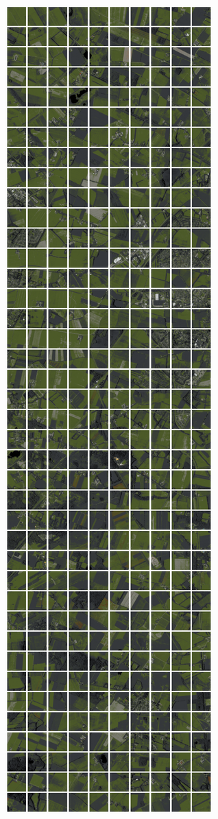 <html>
<div>
<img src="https://github.com/HakkaTjakka/NL_TILE_MAP/blob/main/18/644/-1058/r.6440.-10580.png" height="44" width="44">
<img src="https://github.com/HakkaTjakka/NL_TILE_MAP/blob/main/18/644/-1058/r.6441.-10580.png" height="44" width="44">
<img src="https://github.com/HakkaTjakka/NL_TILE_MAP/blob/main/18/644/-1058/r.6442.-10580.png" height="44" width="44">
<img src="https://github.com/HakkaTjakka/NL_TILE_MAP/blob/main/18/644/-1058/r.6443.-10580.png" height="44" width="44">
<img src="https://github.com/HakkaTjakka/NL_TILE_MAP/blob/main/18/644/-1058/r.6444.-10580.png" height="44" width="44">
<img src="https://github.com/HakkaTjakka/NL_TILE_MAP/blob/main/18/644/-1058/r.6445.-10580.png" height="44" width="44">
<img src="https://github.com/HakkaTjakka/NL_TILE_MAP/blob/main/18/644/-1058/r.6446.-10580.png" height="44" width="44">
<img src="https://github.com/HakkaTjakka/NL_TILE_MAP/blob/main/18/644/-1058/r.6447.-10580.png" height="44" width="44">
<img src="https://github.com/HakkaTjakka/NL_TILE_MAP/blob/main/18/644/-1058/r.6448.-10580.png" height="44" width="44">
<img src="https://github.com/HakkaTjakka/NL_TILE_MAP/blob/main/18/644/-1058/r.6449.-10580.png" height="44" width="44">
<img src="https://github.com/HakkaTjakka/NL_TILE_MAP/blob/main/18/645/-1058/r.6450.-10580.png" height="44" width="44">
<img src="https://github.com/HakkaTjakka/NL_TILE_MAP/blob/main/18/645/-1058/r.6451.-10580.png" height="44" width="44">
<img src="https://github.com/HakkaTjakka/NL_TILE_MAP/blob/main/18/645/-1058/r.6452.-10580.png" height="44" width="44">
<img src="https://github.com/HakkaTjakka/NL_TILE_MAP/blob/main/18/645/-1058/r.6453.-10580.png" height="44" width="44">
<img src="https://github.com/HakkaTjakka/NL_TILE_MAP/blob/main/18/645/-1058/r.6454.-10580.png" height="44" width="44">
<img src="https://github.com/HakkaTjakka/NL_TILE_MAP/blob/main/18/645/-1058/r.6455.-10580.png" height="44" width="44">
<img src="https://github.com/HakkaTjakka/NL_TILE_MAP/blob/main/18/645/-1058/r.6456.-10580.png" height="44" width="44">
<img src="https://github.com/HakkaTjakka/NL_TILE_MAP/blob/main/18/645/-1058/r.6457.-10580.png" height="44" width="44">
<img src="https://github.com/HakkaTjakka/NL_TILE_MAP/blob/main/18/645/-1058/r.6458.-10580.png" height="44" width="44">
<img src="https://github.com/HakkaTjakka/NL_TILE_MAP/blob/main/18/645/-1058/r.6459.-10580.png" height="44" width="44">
<br>
<img src="https://github.com/HakkaTjakka/NL_TILE_MAP/blob/main/18/644/-1058/r.6440.-10579.png" height="44" width="44">
<img src="https://github.com/HakkaTjakka/NL_TILE_MAP/blob/main/18/644/-1058/r.6441.-10579.png" height="44" width="44">
<img src="https://github.com/HakkaTjakka/NL_TILE_MAP/blob/main/18/644/-1058/r.6442.-10579.png" height="44" width="44">
<img src="https://github.com/HakkaTjakka/NL_TILE_MAP/blob/main/18/644/-1058/r.6443.-10579.png" height="44" width="44">
<img src="https://github.com/HakkaTjakka/NL_TILE_MAP/blob/main/18/644/-1058/r.6444.-10579.png" height="44" width="44">
<img src="https://github.com/HakkaTjakka/NL_TILE_MAP/blob/main/18/644/-1058/r.6445.-10579.png" height="44" width="44">
<img src="https://github.com/HakkaTjakka/NL_TILE_MAP/blob/main/18/644/-1058/r.6446.-10579.png" height="44" width="44">
<img src="https://github.com/HakkaTjakka/NL_TILE_MAP/blob/main/18/644/-1058/r.6447.-10579.png" height="44" width="44">
<img src="https://github.com/HakkaTjakka/NL_TILE_MAP/blob/main/18/644/-1058/r.6448.-10579.png" height="44" width="44">
<img src="https://github.com/HakkaTjakka/NL_TILE_MAP/blob/main/18/644/-1058/r.6449.-10579.png" height="44" width="44">
<img src="https://github.com/HakkaTjakka/NL_TILE_MAP/blob/main/18/645/-1058/r.6450.-10579.png" height="44" width="44">
<img src="https://github.com/HakkaTjakka/NL_TILE_MAP/blob/main/18/645/-1058/r.6451.-10579.png" height="44" width="44">
<img src="https://github.com/HakkaTjakka/NL_TILE_MAP/blob/main/18/645/-1058/r.6452.-10579.png" height="44" width="44">
<img src="https://github.com/HakkaTjakka/NL_TILE_MAP/blob/main/18/645/-1058/r.6453.-10579.png" height="44" width="44">
<img src="https://github.com/HakkaTjakka/NL_TILE_MAP/blob/main/18/645/-1058/r.6454.-10579.png" height="44" width="44">
<img src="https://github.com/HakkaTjakka/NL_TILE_MAP/blob/main/18/645/-1058/r.6455.-10579.png" height="44" width="44">
<img src="https://github.com/HakkaTjakka/NL_TILE_MAP/blob/main/18/645/-1058/r.6456.-10579.png" height="44" width="44">
<img src="https://github.com/HakkaTjakka/NL_TILE_MAP/blob/main/18/645/-1058/r.6457.-10579.png" height="44" width="44">
<img src="https://github.com/HakkaTjakka/NL_TILE_MAP/blob/main/18/645/-1058/r.6458.-10579.png" height="44" width="44">
<img src="https://github.com/HakkaTjakka/NL_TILE_MAP/blob/main/18/645/-1058/r.6459.-10579.png" height="44" width="44">
<br>
<img src="https://github.com/HakkaTjakka/NL_TILE_MAP/blob/main/18/644/-1058/r.6440.-10578.png" height="44" width="44">
<img src="https://github.com/HakkaTjakka/NL_TILE_MAP/blob/main/18/644/-1058/r.6441.-10578.png" height="44" width="44">
<img src="https://github.com/HakkaTjakka/NL_TILE_MAP/blob/main/18/644/-1058/r.6442.-10578.png" height="44" width="44">
<img src="https://github.com/HakkaTjakka/NL_TILE_MAP/blob/main/18/644/-1058/r.6443.-10578.png" height="44" width="44">
<img src="https://github.com/HakkaTjakka/NL_TILE_MAP/blob/main/18/644/-1058/r.6444.-10578.png" height="44" width="44">
<img src="https://github.com/HakkaTjakka/NL_TILE_MAP/blob/main/18/644/-1058/r.6445.-10578.png" height="44" width="44">
<img src="https://github.com/HakkaTjakka/NL_TILE_MAP/blob/main/18/644/-1058/r.6446.-10578.png" height="44" width="44">
<img src="https://github.com/HakkaTjakka/NL_TILE_MAP/blob/main/18/644/-1058/r.6447.-10578.png" height="44" width="44">
<img src="https://github.com/HakkaTjakka/NL_TILE_MAP/blob/main/18/644/-1058/r.6448.-10578.png" height="44" width="44">
<img src="https://github.com/HakkaTjakka/NL_TILE_MAP/blob/main/18/644/-1058/r.6449.-10578.png" height="44" width="44">
<img src="https://github.com/HakkaTjakka/NL_TILE_MAP/blob/main/18/645/-1058/r.6450.-10578.png" height="44" width="44">
<img src="https://github.com/HakkaTjakka/NL_TILE_MAP/blob/main/18/645/-1058/r.6451.-10578.png" height="44" width="44">
<img src="https://github.com/HakkaTjakka/NL_TILE_MAP/blob/main/18/645/-1058/r.6452.-10578.png" height="44" width="44">
<img src="https://github.com/HakkaTjakka/NL_TILE_MAP/blob/main/18/645/-1058/r.6453.-10578.png" height="44" width="44">
<img src="https://github.com/HakkaTjakka/NL_TILE_MAP/blob/main/18/645/-1058/r.6454.-10578.png" height="44" width="44">
<img src="https://github.com/HakkaTjakka/NL_TILE_MAP/blob/main/18/645/-1058/r.6455.-10578.png" height="44" width="44">
<img src="https://github.com/HakkaTjakka/NL_TILE_MAP/blob/main/18/645/-1058/r.6456.-10578.png" height="44" width="44">
<img src="https://github.com/HakkaTjakka/NL_TILE_MAP/blob/main/18/645/-1058/r.6457.-10578.png" height="44" width="44">
<img src="https://github.com/HakkaTjakka/NL_TILE_MAP/blob/main/18/645/-1058/r.6458.-10578.png" height="44" width="44">
<img src="https://github.com/HakkaTjakka/NL_TILE_MAP/blob/main/18/645/-1058/r.6459.-10578.png" height="44" width="44">
<br>
<img src="https://github.com/HakkaTjakka/NL_TILE_MAP/blob/main/18/644/-1058/r.6440.-10577.png" height="44" width="44">
<img src="https://github.com/HakkaTjakka/NL_TILE_MAP/blob/main/18/644/-1058/r.6441.-10577.png" height="44" width="44">
<img src="https://github.com/HakkaTjakka/NL_TILE_MAP/blob/main/18/644/-1058/r.6442.-10577.png" height="44" width="44">
<img src="https://github.com/HakkaTjakka/NL_TILE_MAP/blob/main/18/644/-1058/r.6443.-10577.png" height="44" width="44">
<img src="https://github.com/HakkaTjakka/NL_TILE_MAP/blob/main/18/644/-1058/r.6444.-10577.png" height="44" width="44">
<img src="https://github.com/HakkaTjakka/NL_TILE_MAP/blob/main/18/644/-1058/r.6445.-10577.png" height="44" width="44">
<img src="https://github.com/HakkaTjakka/NL_TILE_MAP/blob/main/18/644/-1058/r.6446.-10577.png" height="44" width="44">
<img src="https://github.com/HakkaTjakka/NL_TILE_MAP/blob/main/18/644/-1058/r.6447.-10577.png" height="44" width="44">
<img src="https://github.com/HakkaTjakka/NL_TILE_MAP/blob/main/18/644/-1058/r.6448.-10577.png" height="44" width="44">
<img src="https://github.com/HakkaTjakka/NL_TILE_MAP/blob/main/18/644/-1058/r.6449.-10577.png" height="44" width="44">
<img src="https://github.com/HakkaTjakka/NL_TILE_MAP/blob/main/18/645/-1058/r.6450.-10577.png" height="44" width="44">
<img src="https://github.com/HakkaTjakka/NL_TILE_MAP/blob/main/18/645/-1058/r.6451.-10577.png" height="44" width="44">
<img src="https://github.com/HakkaTjakka/NL_TILE_MAP/blob/main/18/645/-1058/r.6452.-10577.png" height="44" width="44">
<img src="https://github.com/HakkaTjakka/NL_TILE_MAP/blob/main/18/645/-1058/r.6453.-10577.png" height="44" width="44">
<img src="https://github.com/HakkaTjakka/NL_TILE_MAP/blob/main/18/645/-1058/r.6454.-10577.png" height="44" width="44">
<img src="https://github.com/HakkaTjakka/NL_TILE_MAP/blob/main/18/645/-1058/r.6455.-10577.png" height="44" width="44">
<img src="https://github.com/HakkaTjakka/NL_TILE_MAP/blob/main/18/645/-1058/r.6456.-10577.png" height="44" width="44">
<img src="https://github.com/HakkaTjakka/NL_TILE_MAP/blob/main/18/645/-1058/r.6457.-10577.png" height="44" width="44">
<img src="https://github.com/HakkaTjakka/NL_TILE_MAP/blob/main/18/645/-1058/r.6458.-10577.png" height="44" width="44">
<img src="https://github.com/HakkaTjakka/NL_TILE_MAP/blob/main/18/645/-1058/r.6459.-10577.png" height="44" width="44">
<br>
<img src="https://github.com/HakkaTjakka/NL_TILE_MAP/blob/main/18/644/-1058/r.6440.-10576.png" height="44" width="44">
<img src="https://github.com/HakkaTjakka/NL_TILE_MAP/blob/main/18/644/-1058/r.6441.-10576.png" height="44" width="44">
<img src="https://github.com/HakkaTjakka/NL_TILE_MAP/blob/main/18/644/-1058/r.6442.-10576.png" height="44" width="44">
<img src="https://github.com/HakkaTjakka/NL_TILE_MAP/blob/main/18/644/-1058/r.6443.-10576.png" height="44" width="44">
<img src="https://github.com/HakkaTjakka/NL_TILE_MAP/blob/main/18/644/-1058/r.6444.-10576.png" height="44" width="44">
<img src="https://github.com/HakkaTjakka/NL_TILE_MAP/blob/main/18/644/-1058/r.6445.-10576.png" height="44" width="44">
<img src="https://github.com/HakkaTjakka/NL_TILE_MAP/blob/main/18/644/-1058/r.6446.-10576.png" height="44" width="44">
<img src="https://github.com/HakkaTjakka/NL_TILE_MAP/blob/main/18/644/-1058/r.6447.-10576.png" height="44" width="44">
<img src="https://github.com/HakkaTjakka/NL_TILE_MAP/blob/main/18/644/-1058/r.6448.-10576.png" height="44" width="44">
<img src="https://github.com/HakkaTjakka/NL_TILE_MAP/blob/main/18/644/-1058/r.6449.-10576.png" height="44" width="44">
<img src="https://github.com/HakkaTjakka/NL_TILE_MAP/blob/main/18/645/-1058/r.6450.-10576.png" height="44" width="44">
<img src="https://github.com/HakkaTjakka/NL_TILE_MAP/blob/main/18/645/-1058/r.6451.-10576.png" height="44" width="44">
<img src="https://github.com/HakkaTjakka/NL_TILE_MAP/blob/main/18/645/-1058/r.6452.-10576.png" height="44" width="44">
<img src="https://github.com/HakkaTjakka/NL_TILE_MAP/blob/main/18/645/-1058/r.6453.-10576.png" height="44" width="44">
<img src="https://github.com/HakkaTjakka/NL_TILE_MAP/blob/main/18/645/-1058/r.6454.-10576.png" height="44" width="44">
<img src="https://github.com/HakkaTjakka/NL_TILE_MAP/blob/main/18/645/-1058/r.6455.-10576.png" height="44" width="44">
<img src="https://github.com/HakkaTjakka/NL_TILE_MAP/blob/main/18/645/-1058/r.6456.-10576.png" height="44" width="44">
<img src="https://github.com/HakkaTjakka/NL_TILE_MAP/blob/main/18/645/-1058/r.6457.-10576.png" height="44" width="44">
<img src="https://github.com/HakkaTjakka/NL_TILE_MAP/blob/main/18/645/-1058/r.6458.-10576.png" height="44" width="44">
<img src="https://github.com/HakkaTjakka/NL_TILE_MAP/blob/main/18/645/-1058/r.6459.-10576.png" height="44" width="44">
<br>
<img src="https://github.com/HakkaTjakka/NL_TILE_MAP/blob/main/18/644/-1058/r.6440.-10575.png" height="44" width="44">
<img src="https://github.com/HakkaTjakka/NL_TILE_MAP/blob/main/18/644/-1058/r.6441.-10575.png" height="44" width="44">
<img src="https://github.com/HakkaTjakka/NL_TILE_MAP/blob/main/18/644/-1058/r.6442.-10575.png" height="44" width="44">
<img src="https://github.com/HakkaTjakka/NL_TILE_MAP/blob/main/18/644/-1058/r.6443.-10575.png" height="44" width="44">
<img src="https://github.com/HakkaTjakka/NL_TILE_MAP/blob/main/18/644/-1058/r.6444.-10575.png" height="44" width="44">
<img src="https://github.com/HakkaTjakka/NL_TILE_MAP/blob/main/18/644/-1058/r.6445.-10575.png" height="44" width="44">
<img src="https://github.com/HakkaTjakka/NL_TILE_MAP/blob/main/18/644/-1058/r.6446.-10575.png" height="44" width="44">
<img src="https://github.com/HakkaTjakka/NL_TILE_MAP/blob/main/18/644/-1058/r.6447.-10575.png" height="44" width="44">
<img src="https://github.com/HakkaTjakka/NL_TILE_MAP/blob/main/18/644/-1058/r.6448.-10575.png" height="44" width="44">
<img src="https://github.com/HakkaTjakka/NL_TILE_MAP/blob/main/18/644/-1058/r.6449.-10575.png" height="44" width="44">
<img src="https://github.com/HakkaTjakka/NL_TILE_MAP/blob/main/18/645/-1058/r.6450.-10575.png" height="44" width="44">
<img src="https://github.com/HakkaTjakka/NL_TILE_MAP/blob/main/18/645/-1058/r.6451.-10575.png" height="44" width="44">
<img src="https://github.com/HakkaTjakka/NL_TILE_MAP/blob/main/18/645/-1058/r.6452.-10575.png" height="44" width="44">
<img src="https://github.com/HakkaTjakka/NL_TILE_MAP/blob/main/18/645/-1058/r.6453.-10575.png" height="44" width="44">
<img src="https://github.com/HakkaTjakka/NL_TILE_MAP/blob/main/18/645/-1058/r.6454.-10575.png" height="44" width="44">
<img src="https://github.com/HakkaTjakka/NL_TILE_MAP/blob/main/18/645/-1058/r.6455.-10575.png" height="44" width="44">
<img src="https://github.com/HakkaTjakka/NL_TILE_MAP/blob/main/18/645/-1058/r.6456.-10575.png" height="44" width="44">
<img src="https://github.com/HakkaTjakka/NL_TILE_MAP/blob/main/18/645/-1058/r.6457.-10575.png" height="44" width="44">
<img src="https://github.com/HakkaTjakka/NL_TILE_MAP/blob/main/18/645/-1058/r.6458.-10575.png" height="44" width="44">
<img src="https://github.com/HakkaTjakka/NL_TILE_MAP/blob/main/18/645/-1058/r.6459.-10575.png" height="44" width="44">
<br>
<img src="https://github.com/HakkaTjakka/NL_TILE_MAP/blob/main/18/644/-1058/r.6440.-10574.png" height="44" width="44">
<img src="https://github.com/HakkaTjakka/NL_TILE_MAP/blob/main/18/644/-1058/r.6441.-10574.png" height="44" width="44">
<img src="https://github.com/HakkaTjakka/NL_TILE_MAP/blob/main/18/644/-1058/r.6442.-10574.png" height="44" width="44">
<img src="https://github.com/HakkaTjakka/NL_TILE_MAP/blob/main/18/644/-1058/r.6443.-10574.png" height="44" width="44">
<img src="https://github.com/HakkaTjakka/NL_TILE_MAP/blob/main/18/644/-1058/r.6444.-10574.png" height="44" width="44">
<img src="https://github.com/HakkaTjakka/NL_TILE_MAP/blob/main/18/644/-1058/r.6445.-10574.png" height="44" width="44">
<img src="https://github.com/HakkaTjakka/NL_TILE_MAP/blob/main/18/644/-1058/r.6446.-10574.png" height="44" width="44">
<img src="https://github.com/HakkaTjakka/NL_TILE_MAP/blob/main/18/644/-1058/r.6447.-10574.png" height="44" width="44">
<img src="https://github.com/HakkaTjakka/NL_TILE_MAP/blob/main/18/644/-1058/r.6448.-10574.png" height="44" width="44">
<img src="https://github.com/HakkaTjakka/NL_TILE_MAP/blob/main/18/644/-1058/r.6449.-10574.png" height="44" width="44">
<img src="https://github.com/HakkaTjakka/NL_TILE_MAP/blob/main/18/645/-1058/r.6450.-10574.png" height="44" width="44">
<img src="https://github.com/HakkaTjakka/NL_TILE_MAP/blob/main/18/645/-1058/r.6451.-10574.png" height="44" width="44">
<img src="https://github.com/HakkaTjakka/NL_TILE_MAP/blob/main/18/645/-1058/r.6452.-10574.png" height="44" width="44">
<img src="https://github.com/HakkaTjakka/NL_TILE_MAP/blob/main/18/645/-1058/r.6453.-10574.png" height="44" width="44">
<img src="https://github.com/HakkaTjakka/NL_TILE_MAP/blob/main/18/645/-1058/r.6454.-10574.png" height="44" width="44">
<img src="https://github.com/HakkaTjakka/NL_TILE_MAP/blob/main/18/645/-1058/r.6455.-10574.png" height="44" width="44">
<img src="https://github.com/HakkaTjakka/NL_TILE_MAP/blob/main/18/645/-1058/r.6456.-10574.png" height="44" width="44">
<img src="https://github.com/HakkaTjakka/NL_TILE_MAP/blob/main/18/645/-1058/r.6457.-10574.png" height="44" width="44">
<img src="https://github.com/HakkaTjakka/NL_TILE_MAP/blob/main/18/645/-1058/r.6458.-10574.png" height="44" width="44">
<img src="https://github.com/HakkaTjakka/NL_TILE_MAP/blob/main/18/645/-1058/r.6459.-10574.png" height="44" width="44">
<br>
<img src="https://github.com/HakkaTjakka/NL_TILE_MAP/blob/main/18/644/-1058/r.6440.-10573.png" height="44" width="44">
<img src="https://github.com/HakkaTjakka/NL_TILE_MAP/blob/main/18/644/-1058/r.6441.-10573.png" height="44" width="44">
<img src="https://github.com/HakkaTjakka/NL_TILE_MAP/blob/main/18/644/-1058/r.6442.-10573.png" height="44" width="44">
<img src="https://github.com/HakkaTjakka/NL_TILE_MAP/blob/main/18/644/-1058/r.6443.-10573.png" height="44" width="44">
<img src="https://github.com/HakkaTjakka/NL_TILE_MAP/blob/main/18/644/-1058/r.6444.-10573.png" height="44" width="44">
<img src="https://github.com/HakkaTjakka/NL_TILE_MAP/blob/main/18/644/-1058/r.6445.-10573.png" height="44" width="44">
<img src="https://github.com/HakkaTjakka/NL_TILE_MAP/blob/main/18/644/-1058/r.6446.-10573.png" height="44" width="44">
<img src="https://github.com/HakkaTjakka/NL_TILE_MAP/blob/main/18/644/-1058/r.6447.-10573.png" height="44" width="44">
<img src="https://github.com/HakkaTjakka/NL_TILE_MAP/blob/main/18/644/-1058/r.6448.-10573.png" height="44" width="44">
<img src="https://github.com/HakkaTjakka/NL_TILE_MAP/blob/main/18/644/-1058/r.6449.-10573.png" height="44" width="44">
<img src="https://github.com/HakkaTjakka/NL_TILE_MAP/blob/main/18/645/-1058/r.6450.-10573.png" height="44" width="44">
<img src="https://github.com/HakkaTjakka/NL_TILE_MAP/blob/main/18/645/-1058/r.6451.-10573.png" height="44" width="44">
<img src="https://github.com/HakkaTjakka/NL_TILE_MAP/blob/main/18/645/-1058/r.6452.-10573.png" height="44" width="44">
<img src="https://github.com/HakkaTjakka/NL_TILE_MAP/blob/main/18/645/-1058/r.6453.-10573.png" height="44" width="44">
<img src="https://github.com/HakkaTjakka/NL_TILE_MAP/blob/main/18/645/-1058/r.6454.-10573.png" height="44" width="44">
<img src="https://github.com/HakkaTjakka/NL_TILE_MAP/blob/main/18/645/-1058/r.6455.-10573.png" height="44" width="44">
<img src="https://github.com/HakkaTjakka/NL_TILE_MAP/blob/main/18/645/-1058/r.6456.-10573.png" height="44" width="44">
<img src="https://github.com/HakkaTjakka/NL_TILE_MAP/blob/main/18/645/-1058/r.6457.-10573.png" height="44" width="44">
<img src="https://github.com/HakkaTjakka/NL_TILE_MAP/blob/main/18/645/-1058/r.6458.-10573.png" height="44" width="44">
<img src="https://github.com/HakkaTjakka/NL_TILE_MAP/blob/main/18/645/-1058/r.6459.-10573.png" height="44" width="44">
<br>
<img src="https://github.com/HakkaTjakka/NL_TILE_MAP/blob/main/18/644/-1058/r.6440.-10572.png" height="44" width="44">
<img src="https://github.com/HakkaTjakka/NL_TILE_MAP/blob/main/18/644/-1058/r.6441.-10572.png" height="44" width="44">
<img src="https://github.com/HakkaTjakka/NL_TILE_MAP/blob/main/18/644/-1058/r.6442.-10572.png" height="44" width="44">
<img src="https://github.com/HakkaTjakka/NL_TILE_MAP/blob/main/18/644/-1058/r.6443.-10572.png" height="44" width="44">
<img src="https://github.com/HakkaTjakka/NL_TILE_MAP/blob/main/18/644/-1058/r.6444.-10572.png" height="44" width="44">
<img src="https://github.com/HakkaTjakka/NL_TILE_MAP/blob/main/18/644/-1058/r.6445.-10572.png" height="44" width="44">
<img src="https://github.com/HakkaTjakka/NL_TILE_MAP/blob/main/18/644/-1058/r.6446.-10572.png" height="44" width="44">
<img src="https://github.com/HakkaTjakka/NL_TILE_MAP/blob/main/18/644/-1058/r.6447.-10572.png" height="44" width="44">
<img src="https://github.com/HakkaTjakka/NL_TILE_MAP/blob/main/18/644/-1058/r.6448.-10572.png" height="44" width="44">
<img src="https://github.com/HakkaTjakka/NL_TILE_MAP/blob/main/18/644/-1058/r.6449.-10572.png" height="44" width="44">
<img src="https://github.com/HakkaTjakka/NL_TILE_MAP/blob/main/18/645/-1058/r.6450.-10572.png" height="44" width="44">
<img src="https://github.com/HakkaTjakka/NL_TILE_MAP/blob/main/18/645/-1058/r.6451.-10572.png" height="44" width="44">
<img src="https://github.com/HakkaTjakka/NL_TILE_MAP/blob/main/18/645/-1058/r.6452.-10572.png" height="44" width="44">
<img src="https://github.com/HakkaTjakka/NL_TILE_MAP/blob/main/18/645/-1058/r.6453.-10572.png" height="44" width="44">
<img src="https://github.com/HakkaTjakka/NL_TILE_MAP/blob/main/18/645/-1058/r.6454.-10572.png" height="44" width="44">
<img src="https://github.com/HakkaTjakka/NL_TILE_MAP/blob/main/18/645/-1058/r.6455.-10572.png" height="44" width="44">
<img src="https://github.com/HakkaTjakka/NL_TILE_MAP/blob/main/18/645/-1058/r.6456.-10572.png" height="44" width="44">
<img src="https://github.com/HakkaTjakka/NL_TILE_MAP/blob/main/18/645/-1058/r.6457.-10572.png" height="44" width="44">
<img src="https://github.com/HakkaTjakka/NL_TILE_MAP/blob/main/18/645/-1058/r.6458.-10572.png" height="44" width="44">
<img src="https://github.com/HakkaTjakka/NL_TILE_MAP/blob/main/18/645/-1058/r.6459.-10572.png" height="44" width="44">
<br>
<img src="https://github.com/HakkaTjakka/NL_TILE_MAP/blob/main/18/644/-1058/r.6440.-10571.png" height="44" width="44">
<img src="https://github.com/HakkaTjakka/NL_TILE_MAP/blob/main/18/644/-1058/r.6441.-10571.png" height="44" width="44">
<img src="https://github.com/HakkaTjakka/NL_TILE_MAP/blob/main/18/644/-1058/r.6442.-10571.png" height="44" width="44">
<img src="https://github.com/HakkaTjakka/NL_TILE_MAP/blob/main/18/644/-1058/r.6443.-10571.png" height="44" width="44">
<img src="https://github.com/HakkaTjakka/NL_TILE_MAP/blob/main/18/644/-1058/r.6444.-10571.png" height="44" width="44">
<img src="https://github.com/HakkaTjakka/NL_TILE_MAP/blob/main/18/644/-1058/r.6445.-10571.png" height="44" width="44">
<img src="https://github.com/HakkaTjakka/NL_TILE_MAP/blob/main/18/644/-1058/r.6446.-10571.png" height="44" width="44">
<img src="https://github.com/HakkaTjakka/NL_TILE_MAP/blob/main/18/644/-1058/r.6447.-10571.png" height="44" width="44">
<img src="https://github.com/HakkaTjakka/NL_TILE_MAP/blob/main/18/644/-1058/r.6448.-10571.png" height="44" width="44">
<img src="https://github.com/HakkaTjakka/NL_TILE_MAP/blob/main/18/644/-1058/r.6449.-10571.png" height="44" width="44">
<img src="https://github.com/HakkaTjakka/NL_TILE_MAP/blob/main/18/645/-1058/r.6450.-10571.png" height="44" width="44">
<img src="https://github.com/HakkaTjakka/NL_TILE_MAP/blob/main/18/645/-1058/r.6451.-10571.png" height="44" width="44">
<img src="https://github.com/HakkaTjakka/NL_TILE_MAP/blob/main/18/645/-1058/r.6452.-10571.png" height="44" width="44">
<img src="https://github.com/HakkaTjakka/NL_TILE_MAP/blob/main/18/645/-1058/r.6453.-10571.png" height="44" width="44">
<img src="https://github.com/HakkaTjakka/NL_TILE_MAP/blob/main/18/645/-1058/r.6454.-10571.png" height="44" width="44">
<img src="https://github.com/HakkaTjakka/NL_TILE_MAP/blob/main/18/645/-1058/r.6455.-10571.png" height="44" width="44">
<img src="https://github.com/HakkaTjakka/NL_TILE_MAP/blob/main/18/645/-1058/r.6456.-10571.png" height="44" width="44">
<img src="https://github.com/HakkaTjakka/NL_TILE_MAP/blob/main/18/645/-1058/r.6457.-10571.png" height="44" width="44">
<img src="https://github.com/HakkaTjakka/NL_TILE_MAP/blob/main/18/645/-1058/r.6458.-10571.png" height="44" width="44">
<img src="https://github.com/HakkaTjakka/NL_TILE_MAP/blob/main/18/645/-1058/r.6459.-10571.png" height="44" width="44">
<br>
<img src="https://github.com/HakkaTjakka/NL_TILE_MAP/blob/main/18/644/-1057/r.6440.-10570.png" height="44" width="44">
<img src="https://github.com/HakkaTjakka/NL_TILE_MAP/blob/main/18/644/-1057/r.6441.-10570.png" height="44" width="44">
<img src="https://github.com/HakkaTjakka/NL_TILE_MAP/blob/main/18/644/-1057/r.6442.-10570.png" height="44" width="44">
<img src="https://github.com/HakkaTjakka/NL_TILE_MAP/blob/main/18/644/-1057/r.6443.-10570.png" height="44" width="44">
<img src="https://github.com/HakkaTjakka/NL_TILE_MAP/blob/main/18/644/-1057/r.6444.-10570.png" height="44" width="44">
<img src="https://github.com/HakkaTjakka/NL_TILE_MAP/blob/main/18/644/-1057/r.6445.-10570.png" height="44" width="44">
<img src="https://github.com/HakkaTjakka/NL_TILE_MAP/blob/main/18/644/-1057/r.6446.-10570.png" height="44" width="44">
<img src="https://github.com/HakkaTjakka/NL_TILE_MAP/blob/main/18/644/-1057/r.6447.-10570.png" height="44" width="44">
<img src="https://github.com/HakkaTjakka/NL_TILE_MAP/blob/main/18/644/-1057/r.6448.-10570.png" height="44" width="44">
<img src="https://github.com/HakkaTjakka/NL_TILE_MAP/blob/main/18/644/-1057/r.6449.-10570.png" height="44" width="44">
<img src="https://github.com/HakkaTjakka/NL_TILE_MAP/blob/main/18/645/-1057/r.6450.-10570.png" height="44" width="44">
<img src="https://github.com/HakkaTjakka/NL_TILE_MAP/blob/main/18/645/-1057/r.6451.-10570.png" height="44" width="44">
<img src="https://github.com/HakkaTjakka/NL_TILE_MAP/blob/main/18/645/-1057/r.6452.-10570.png" height="44" width="44">
<img src="https://github.com/HakkaTjakka/NL_TILE_MAP/blob/main/18/645/-1057/r.6453.-10570.png" height="44" width="44">
<img src="https://github.com/HakkaTjakka/NL_TILE_MAP/blob/main/18/645/-1057/r.6454.-10570.png" height="44" width="44">
<img src="https://github.com/HakkaTjakka/NL_TILE_MAP/blob/main/18/645/-1057/r.6455.-10570.png" height="44" width="44">
<img src="https://github.com/HakkaTjakka/NL_TILE_MAP/blob/main/18/645/-1057/r.6456.-10570.png" height="44" width="44">
<img src="https://github.com/HakkaTjakka/NL_TILE_MAP/blob/main/18/645/-1057/r.6457.-10570.png" height="44" width="44">
<img src="https://github.com/HakkaTjakka/NL_TILE_MAP/blob/main/18/645/-1057/r.6458.-10570.png" height="44" width="44">
<img src="https://github.com/HakkaTjakka/NL_TILE_MAP/blob/main/18/645/-1057/r.6459.-10570.png" height="44" width="44">
<br>
<img src="https://github.com/HakkaTjakka/NL_TILE_MAP/blob/main/18/644/-1057/r.6440.-10569.png" height="44" width="44">
<img src="https://github.com/HakkaTjakka/NL_TILE_MAP/blob/main/18/644/-1057/r.6441.-10569.png" height="44" width="44">
<img src="https://github.com/HakkaTjakka/NL_TILE_MAP/blob/main/18/644/-1057/r.6442.-10569.png" height="44" width="44">
<img src="https://github.com/HakkaTjakka/NL_TILE_MAP/blob/main/18/644/-1057/r.6443.-10569.png" height="44" width="44">
<img src="https://github.com/HakkaTjakka/NL_TILE_MAP/blob/main/18/644/-1057/r.6444.-10569.png" height="44" width="44">
<img src="https://github.com/HakkaTjakka/NL_TILE_MAP/blob/main/18/644/-1057/r.6445.-10569.png" height="44" width="44">
<img src="https://github.com/HakkaTjakka/NL_TILE_MAP/blob/main/18/644/-1057/r.6446.-10569.png" height="44" width="44">
<img src="https://github.com/HakkaTjakka/NL_TILE_MAP/blob/main/18/644/-1057/r.6447.-10569.png" height="44" width="44">
<img src="https://github.com/HakkaTjakka/NL_TILE_MAP/blob/main/18/644/-1057/r.6448.-10569.png" height="44" width="44">
<img src="https://github.com/HakkaTjakka/NL_TILE_MAP/blob/main/18/644/-1057/r.6449.-10569.png" height="44" width="44">
<img src="https://github.com/HakkaTjakka/NL_TILE_MAP/blob/main/18/645/-1057/r.6450.-10569.png" height="44" width="44">
<img src="https://github.com/HakkaTjakka/NL_TILE_MAP/blob/main/18/645/-1057/r.6451.-10569.png" height="44" width="44">
<img src="https://github.com/HakkaTjakka/NL_TILE_MAP/blob/main/18/645/-1057/r.6452.-10569.png" height="44" width="44">
<img src="https://github.com/HakkaTjakka/NL_TILE_MAP/blob/main/18/645/-1057/r.6453.-10569.png" height="44" width="44">
<img src="https://github.com/HakkaTjakka/NL_TILE_MAP/blob/main/18/645/-1057/r.6454.-10569.png" height="44" width="44">
<img src="https://github.com/HakkaTjakka/NL_TILE_MAP/blob/main/18/645/-1057/r.6455.-10569.png" height="44" width="44">
<img src="https://github.com/HakkaTjakka/NL_TILE_MAP/blob/main/18/645/-1057/r.6456.-10569.png" height="44" width="44">
<img src="https://github.com/HakkaTjakka/NL_TILE_MAP/blob/main/18/645/-1057/r.6457.-10569.png" height="44" width="44">
<img src="https://github.com/HakkaTjakka/NL_TILE_MAP/blob/main/18/645/-1057/r.6458.-10569.png" height="44" width="44">
<img src="https://github.com/HakkaTjakka/NL_TILE_MAP/blob/main/18/645/-1057/r.6459.-10569.png" height="44" width="44">
<br>
<img src="https://github.com/HakkaTjakka/NL_TILE_MAP/blob/main/18/644/-1057/r.6440.-10568.png" height="44" width="44">
<img src="https://github.com/HakkaTjakka/NL_TILE_MAP/blob/main/18/644/-1057/r.6441.-10568.png" height="44" width="44">
<img src="https://github.com/HakkaTjakka/NL_TILE_MAP/blob/main/18/644/-1057/r.6442.-10568.png" height="44" width="44">
<img src="https://github.com/HakkaTjakka/NL_TILE_MAP/blob/main/18/644/-1057/r.6443.-10568.png" height="44" width="44">
<img src="https://github.com/HakkaTjakka/NL_TILE_MAP/blob/main/18/644/-1057/r.6444.-10568.png" height="44" width="44">
<img src="https://github.com/HakkaTjakka/NL_TILE_MAP/blob/main/18/644/-1057/r.6445.-10568.png" height="44" width="44">
<img src="https://github.com/HakkaTjakka/NL_TILE_MAP/blob/main/18/644/-1057/r.6446.-10568.png" height="44" width="44">
<img src="https://github.com/HakkaTjakka/NL_TILE_MAP/blob/main/18/644/-1057/r.6447.-10568.png" height="44" width="44">
<img src="https://github.com/HakkaTjakka/NL_TILE_MAP/blob/main/18/644/-1057/r.6448.-10568.png" height="44" width="44">
<img src="https://github.com/HakkaTjakka/NL_TILE_MAP/blob/main/18/644/-1057/r.6449.-10568.png" height="44" width="44">
<img src="https://github.com/HakkaTjakka/NL_TILE_MAP/blob/main/18/645/-1057/r.6450.-10568.png" height="44" width="44">
<img src="https://github.com/HakkaTjakka/NL_TILE_MAP/blob/main/18/645/-1057/r.6451.-10568.png" height="44" width="44">
<img src="https://github.com/HakkaTjakka/NL_TILE_MAP/blob/main/18/645/-1057/r.6452.-10568.png" height="44" width="44">
<img src="https://github.com/HakkaTjakka/NL_TILE_MAP/blob/main/18/645/-1057/r.6453.-10568.png" height="44" width="44">
<img src="https://github.com/HakkaTjakka/NL_TILE_MAP/blob/main/18/645/-1057/r.6454.-10568.png" height="44" width="44">
<img src="https://github.com/HakkaTjakka/NL_TILE_MAP/blob/main/18/645/-1057/r.6455.-10568.png" height="44" width="44">
<img src="https://github.com/HakkaTjakka/NL_TILE_MAP/blob/main/18/645/-1057/r.6456.-10568.png" height="44" width="44">
<img src="https://github.com/HakkaTjakka/NL_TILE_MAP/blob/main/18/645/-1057/r.6457.-10568.png" height="44" width="44">
<img src="https://github.com/HakkaTjakka/NL_TILE_MAP/blob/main/18/645/-1057/r.6458.-10568.png" height="44" width="44">
<img src="https://github.com/HakkaTjakka/NL_TILE_MAP/blob/main/18/645/-1057/r.6459.-10568.png" height="44" width="44">
<br>
<img src="https://github.com/HakkaTjakka/NL_TILE_MAP/blob/main/18/644/-1057/r.6440.-10567.png" height="44" width="44">
<img src="https://github.com/HakkaTjakka/NL_TILE_MAP/blob/main/18/644/-1057/r.6441.-10567.png" height="44" width="44">
<img src="https://github.com/HakkaTjakka/NL_TILE_MAP/blob/main/18/644/-1057/r.6442.-10567.png" height="44" width="44">
<img src="https://github.com/HakkaTjakka/NL_TILE_MAP/blob/main/18/644/-1057/r.6443.-10567.png" height="44" width="44">
<img src="https://github.com/HakkaTjakka/NL_TILE_MAP/blob/main/18/644/-1057/r.6444.-10567.png" height="44" width="44">
<img src="https://github.com/HakkaTjakka/NL_TILE_MAP/blob/main/18/644/-1057/r.6445.-10567.png" height="44" width="44">
<img src="https://github.com/HakkaTjakka/NL_TILE_MAP/blob/main/18/644/-1057/r.6446.-10567.png" height="44" width="44">
<img src="https://github.com/HakkaTjakka/NL_TILE_MAP/blob/main/18/644/-1057/r.6447.-10567.png" height="44" width="44">
<img src="https://github.com/HakkaTjakka/NL_TILE_MAP/blob/main/18/644/-1057/r.6448.-10567.png" height="44" width="44">
<img src="https://github.com/HakkaTjakka/NL_TILE_MAP/blob/main/18/644/-1057/r.6449.-10567.png" height="44" width="44">
<img src="https://github.com/HakkaTjakka/NL_TILE_MAP/blob/main/18/645/-1057/r.6450.-10567.png" height="44" width="44">
<img src="https://github.com/HakkaTjakka/NL_TILE_MAP/blob/main/18/645/-1057/r.6451.-10567.png" height="44" width="44">
<img src="https://github.com/HakkaTjakka/NL_TILE_MAP/blob/main/18/645/-1057/r.6452.-10567.png" height="44" width="44">
<img src="https://github.com/HakkaTjakka/NL_TILE_MAP/blob/main/18/645/-1057/r.6453.-10567.png" height="44" width="44">
<img src="https://github.com/HakkaTjakka/NL_TILE_MAP/blob/main/18/645/-1057/r.6454.-10567.png" height="44" width="44">
<img src="https://github.com/HakkaTjakka/NL_TILE_MAP/blob/main/18/645/-1057/r.6455.-10567.png" height="44" width="44">
<img src="https://github.com/HakkaTjakka/NL_TILE_MAP/blob/main/18/645/-1057/r.6456.-10567.png" height="44" width="44">
<img src="https://github.com/HakkaTjakka/NL_TILE_MAP/blob/main/18/645/-1057/r.6457.-10567.png" height="44" width="44">
<img src="https://github.com/HakkaTjakka/NL_TILE_MAP/blob/main/18/645/-1057/r.6458.-10567.png" height="44" width="44">
<img src="https://github.com/HakkaTjakka/NL_TILE_MAP/blob/main/18/645/-1057/r.6459.-10567.png" height="44" width="44">
<br>
<img src="https://github.com/HakkaTjakka/NL_TILE_MAP/blob/main/18/644/-1057/r.6440.-10566.png" height="44" width="44">
<img src="https://github.com/HakkaTjakka/NL_TILE_MAP/blob/main/18/644/-1057/r.6441.-10566.png" height="44" width="44">
<img src="https://github.com/HakkaTjakka/NL_TILE_MAP/blob/main/18/644/-1057/r.6442.-10566.png" height="44" width="44">
<img src="https://github.com/HakkaTjakka/NL_TILE_MAP/blob/main/18/644/-1057/r.6443.-10566.png" height="44" width="44">
<img src="https://github.com/HakkaTjakka/NL_TILE_MAP/blob/main/18/644/-1057/r.6444.-10566.png" height="44" width="44">
<img src="https://github.com/HakkaTjakka/NL_TILE_MAP/blob/main/18/644/-1057/r.6445.-10566.png" height="44" width="44">
<img src="https://github.com/HakkaTjakka/NL_TILE_MAP/blob/main/18/644/-1057/r.6446.-10566.png" height="44" width="44">
<img src="https://github.com/HakkaTjakka/NL_TILE_MAP/blob/main/18/644/-1057/r.6447.-10566.png" height="44" width="44">
<img src="https://github.com/HakkaTjakka/NL_TILE_MAP/blob/main/18/644/-1057/r.6448.-10566.png" height="44" width="44">
<img src="https://github.com/HakkaTjakka/NL_TILE_MAP/blob/main/18/644/-1057/r.6449.-10566.png" height="44" width="44">
<img src="https://github.com/HakkaTjakka/NL_TILE_MAP/blob/main/18/645/-1057/r.6450.-10566.png" height="44" width="44">
<img src="https://github.com/HakkaTjakka/NL_TILE_MAP/blob/main/18/645/-1057/r.6451.-10566.png" height="44" width="44">
<img src="https://github.com/HakkaTjakka/NL_TILE_MAP/blob/main/18/645/-1057/r.6452.-10566.png" height="44" width="44">
<img src="https://github.com/HakkaTjakka/NL_TILE_MAP/blob/main/18/645/-1057/r.6453.-10566.png" height="44" width="44">
<img src="https://github.com/HakkaTjakka/NL_TILE_MAP/blob/main/18/645/-1057/r.6454.-10566.png" height="44" width="44">
<img src="https://github.com/HakkaTjakka/NL_TILE_MAP/blob/main/18/645/-1057/r.6455.-10566.png" height="44" width="44">
<img src="https://github.com/HakkaTjakka/NL_TILE_MAP/blob/main/18/645/-1057/r.6456.-10566.png" height="44" width="44">
<img src="https://github.com/HakkaTjakka/NL_TILE_MAP/blob/main/18/645/-1057/r.6457.-10566.png" height="44" width="44">
<img src="https://github.com/HakkaTjakka/NL_TILE_MAP/blob/main/18/645/-1057/r.6458.-10566.png" height="44" width="44">
<img src="https://github.com/HakkaTjakka/NL_TILE_MAP/blob/main/18/645/-1057/r.6459.-10566.png" height="44" width="44">
<br>
<img src="https://github.com/HakkaTjakka/NL_TILE_MAP/blob/main/18/644/-1057/r.6440.-10565.png" height="44" width="44">
<img src="https://github.com/HakkaTjakka/NL_TILE_MAP/blob/main/18/644/-1057/r.6441.-10565.png" height="44" width="44">
<img src="https://github.com/HakkaTjakka/NL_TILE_MAP/blob/main/18/644/-1057/r.6442.-10565.png" height="44" width="44">
<img src="https://github.com/HakkaTjakka/NL_TILE_MAP/blob/main/18/644/-1057/r.6443.-10565.png" height="44" width="44">
<img src="https://github.com/HakkaTjakka/NL_TILE_MAP/blob/main/18/644/-1057/r.6444.-10565.png" height="44" width="44">
<img src="https://github.com/HakkaTjakka/NL_TILE_MAP/blob/main/18/644/-1057/r.6445.-10565.png" height="44" width="44">
<img src="https://github.com/HakkaTjakka/NL_TILE_MAP/blob/main/18/644/-1057/r.6446.-10565.png" height="44" width="44">
<img src="https://github.com/HakkaTjakka/NL_TILE_MAP/blob/main/18/644/-1057/r.6447.-10565.png" height="44" width="44">
<img src="https://github.com/HakkaTjakka/NL_TILE_MAP/blob/main/18/644/-1057/r.6448.-10565.png" height="44" width="44">
<img src="https://github.com/HakkaTjakka/NL_TILE_MAP/blob/main/18/644/-1057/r.6449.-10565.png" height="44" width="44">
<img src="https://github.com/HakkaTjakka/NL_TILE_MAP/blob/main/18/645/-1057/r.6450.-10565.png" height="44" width="44">
<img src="https://github.com/HakkaTjakka/NL_TILE_MAP/blob/main/18/645/-1057/r.6451.-10565.png" height="44" width="44">
<img src="https://github.com/HakkaTjakka/NL_TILE_MAP/blob/main/18/645/-1057/r.6452.-10565.png" height="44" width="44">
<img src="https://github.com/HakkaTjakka/NL_TILE_MAP/blob/main/18/645/-1057/r.6453.-10565.png" height="44" width="44">
<img src="https://github.com/HakkaTjakka/NL_TILE_MAP/blob/main/18/645/-1057/r.6454.-10565.png" height="44" width="44">
<img src="https://github.com/HakkaTjakka/NL_TILE_MAP/blob/main/18/645/-1057/r.6455.-10565.png" height="44" width="44">
<img src="https://github.com/HakkaTjakka/NL_TILE_MAP/blob/main/18/645/-1057/r.6456.-10565.png" height="44" width="44">
<img src="https://github.com/HakkaTjakka/NL_TILE_MAP/blob/main/18/645/-1057/r.6457.-10565.png" height="44" width="44">
<img src="https://github.com/HakkaTjakka/NL_TILE_MAP/blob/main/18/645/-1057/r.6458.-10565.png" height="44" width="44">
<img src="https://github.com/HakkaTjakka/NL_TILE_MAP/blob/main/18/645/-1057/r.6459.-10565.png" height="44" width="44">
<br>
<img src="https://github.com/HakkaTjakka/NL_TILE_MAP/blob/main/18/644/-1057/r.6440.-10564.png" height="44" width="44">
<img src="https://github.com/HakkaTjakka/NL_TILE_MAP/blob/main/18/644/-1057/r.6441.-10564.png" height="44" width="44">
<img src="https://github.com/HakkaTjakka/NL_TILE_MAP/blob/main/18/644/-1057/r.6442.-10564.png" height="44" width="44">
<img src="https://github.com/HakkaTjakka/NL_TILE_MAP/blob/main/18/644/-1057/r.6443.-10564.png" height="44" width="44">
<img src="https://github.com/HakkaTjakka/NL_TILE_MAP/blob/main/18/644/-1057/r.6444.-10564.png" height="44" width="44">
<img src="https://github.com/HakkaTjakka/NL_TILE_MAP/blob/main/18/644/-1057/r.6445.-10564.png" height="44" width="44">
<img src="https://github.com/HakkaTjakka/NL_TILE_MAP/blob/main/18/644/-1057/r.6446.-10564.png" height="44" width="44">
<img src="https://github.com/HakkaTjakka/NL_TILE_MAP/blob/main/18/644/-1057/r.6447.-10564.png" height="44" width="44">
<img src="https://github.com/HakkaTjakka/NL_TILE_MAP/blob/main/18/644/-1057/r.6448.-10564.png" height="44" width="44">
<img src="https://github.com/HakkaTjakka/NL_TILE_MAP/blob/main/18/644/-1057/r.6449.-10564.png" height="44" width="44">
<img src="https://github.com/HakkaTjakka/NL_TILE_MAP/blob/main/18/645/-1057/r.6450.-10564.png" height="44" width="44">
<img src="https://github.com/HakkaTjakka/NL_TILE_MAP/blob/main/18/645/-1057/r.6451.-10564.png" height="44" width="44">
<img src="https://github.com/HakkaTjakka/NL_TILE_MAP/blob/main/18/645/-1057/r.6452.-10564.png" height="44" width="44">
<img src="https://github.com/HakkaTjakka/NL_TILE_MAP/blob/main/18/645/-1057/r.6453.-10564.png" height="44" width="44">
<img src="https://github.com/HakkaTjakka/NL_TILE_MAP/blob/main/18/645/-1057/r.6454.-10564.png" height="44" width="44">
<img src="https://github.com/HakkaTjakka/NL_TILE_MAP/blob/main/18/645/-1057/r.6455.-10564.png" height="44" width="44">
<img src="https://github.com/HakkaTjakka/NL_TILE_MAP/blob/main/18/645/-1057/r.6456.-10564.png" height="44" width="44">
<img src="https://github.com/HakkaTjakka/NL_TILE_MAP/blob/main/18/645/-1057/r.6457.-10564.png" height="44" width="44">
<img src="https://github.com/HakkaTjakka/NL_TILE_MAP/blob/main/18/645/-1057/r.6458.-10564.png" height="44" width="44">
<img src="https://github.com/HakkaTjakka/NL_TILE_MAP/blob/main/18/645/-1057/r.6459.-10564.png" height="44" width="44">
<br>
<img src="https://github.com/HakkaTjakka/NL_TILE_MAP/blob/main/18/644/-1057/r.6440.-10563.png" height="44" width="44">
<img src="https://github.com/HakkaTjakka/NL_TILE_MAP/blob/main/18/644/-1057/r.6441.-10563.png" height="44" width="44">
<img src="https://github.com/HakkaTjakka/NL_TILE_MAP/blob/main/18/644/-1057/r.6442.-10563.png" height="44" width="44">
<img src="https://github.com/HakkaTjakka/NL_TILE_MAP/blob/main/18/644/-1057/r.6443.-10563.png" height="44" width="44">
<img src="https://github.com/HakkaTjakka/NL_TILE_MAP/blob/main/18/644/-1057/r.6444.-10563.png" height="44" width="44">
<img src="https://github.com/HakkaTjakka/NL_TILE_MAP/blob/main/18/644/-1057/r.6445.-10563.png" height="44" width="44">
<img src="https://github.com/HakkaTjakka/NL_TILE_MAP/blob/main/18/644/-1057/r.6446.-10563.png" height="44" width="44">
<img src="https://github.com/HakkaTjakka/NL_TILE_MAP/blob/main/18/644/-1057/r.6447.-10563.png" height="44" width="44">
<img src="https://github.com/HakkaTjakka/NL_TILE_MAP/blob/main/18/644/-1057/r.6448.-10563.png" height="44" width="44">
<img src="https://github.com/HakkaTjakka/NL_TILE_MAP/blob/main/18/644/-1057/r.6449.-10563.png" height="44" width="44">
<img src="https://github.com/HakkaTjakka/NL_TILE_MAP/blob/main/18/645/-1057/r.6450.-10563.png" height="44" width="44">
<img src="https://github.com/HakkaTjakka/NL_TILE_MAP/blob/main/18/645/-1057/r.6451.-10563.png" height="44" width="44">
<img src="https://github.com/HakkaTjakka/NL_TILE_MAP/blob/main/18/645/-1057/r.6452.-10563.png" height="44" width="44">
<img src="https://github.com/HakkaTjakka/NL_TILE_MAP/blob/main/18/645/-1057/r.6453.-10563.png" height="44" width="44">
<img src="https://github.com/HakkaTjakka/NL_TILE_MAP/blob/main/18/645/-1057/r.6454.-10563.png" height="44" width="44">
<img src="https://github.com/HakkaTjakka/NL_TILE_MAP/blob/main/18/645/-1057/r.6455.-10563.png" height="44" width="44">
<img src="https://github.com/HakkaTjakka/NL_TILE_MAP/blob/main/18/645/-1057/r.6456.-10563.png" height="44" width="44">
<img src="https://github.com/HakkaTjakka/NL_TILE_MAP/blob/main/18/645/-1057/r.6457.-10563.png" height="44" width="44">
<img src="https://github.com/HakkaTjakka/NL_TILE_MAP/blob/main/18/645/-1057/r.6458.-10563.png" height="44" width="44">
<img src="https://github.com/HakkaTjakka/NL_TILE_MAP/blob/main/18/645/-1057/r.6459.-10563.png" height="44" width="44">
<br>
<img src="https://github.com/HakkaTjakka/NL_TILE_MAP/blob/main/18/644/-1057/r.6440.-10562.png" height="44" width="44">
<img src="https://github.com/HakkaTjakka/NL_TILE_MAP/blob/main/18/644/-1057/r.6441.-10562.png" height="44" width="44">
<img src="https://github.com/HakkaTjakka/NL_TILE_MAP/blob/main/18/644/-1057/r.6442.-10562.png" height="44" width="44">
<img src="https://github.com/HakkaTjakka/NL_TILE_MAP/blob/main/18/644/-1057/r.6443.-10562.png" height="44" width="44">
<img src="https://github.com/HakkaTjakka/NL_TILE_MAP/blob/main/18/644/-1057/r.6444.-10562.png" height="44" width="44">
<img src="https://github.com/HakkaTjakka/NL_TILE_MAP/blob/main/18/644/-1057/r.6445.-10562.png" height="44" width="44">
<img src="https://github.com/HakkaTjakka/NL_TILE_MAP/blob/main/18/644/-1057/r.6446.-10562.png" height="44" width="44">
<img src="https://github.com/HakkaTjakka/NL_TILE_MAP/blob/main/18/644/-1057/r.6447.-10562.png" height="44" width="44">
<img src="https://github.com/HakkaTjakka/NL_TILE_MAP/blob/main/18/644/-1057/r.6448.-10562.png" height="44" width="44">
<img src="https://github.com/HakkaTjakka/NL_TILE_MAP/blob/main/18/644/-1057/r.6449.-10562.png" height="44" width="44">
<img src="https://github.com/HakkaTjakka/NL_TILE_MAP/blob/main/18/645/-1057/r.6450.-10562.png" height="44" width="44">
<img src="https://github.com/HakkaTjakka/NL_TILE_MAP/blob/main/18/645/-1057/r.6451.-10562.png" height="44" width="44">
<img src="https://github.com/HakkaTjakka/NL_TILE_MAP/blob/main/18/645/-1057/r.6452.-10562.png" height="44" width="44">
<img src="https://github.com/HakkaTjakka/NL_TILE_MAP/blob/main/18/645/-1057/r.6453.-10562.png" height="44" width="44">
<img src="https://github.com/HakkaTjakka/NL_TILE_MAP/blob/main/18/645/-1057/r.6454.-10562.png" height="44" width="44">
<img src="https://github.com/HakkaTjakka/NL_TILE_MAP/blob/main/18/645/-1057/r.6455.-10562.png" height="44" width="44">
<img src="https://github.com/HakkaTjakka/NL_TILE_MAP/blob/main/18/645/-1057/r.6456.-10562.png" height="44" width="44">
<img src="https://github.com/HakkaTjakka/NL_TILE_MAP/blob/main/18/645/-1057/r.6457.-10562.png" height="44" width="44">
<img src="https://github.com/HakkaTjakka/NL_TILE_MAP/blob/main/18/645/-1057/r.6458.-10562.png" height="44" width="44">
<img src="https://github.com/HakkaTjakka/NL_TILE_MAP/blob/main/18/645/-1057/r.6459.-10562.png" height="44" width="44">
<br>
<img src="https://github.com/HakkaTjakka/NL_TILE_MAP/blob/main/18/644/-1057/r.6440.-10561.png" height="44" width="44">
<img src="https://github.com/HakkaTjakka/NL_TILE_MAP/blob/main/18/644/-1057/r.6441.-10561.png" height="44" width="44">
<img src="https://github.com/HakkaTjakka/NL_TILE_MAP/blob/main/18/644/-1057/r.6442.-10561.png" height="44" width="44">
<img src="https://github.com/HakkaTjakka/NL_TILE_MAP/blob/main/18/644/-1057/r.6443.-10561.png" height="44" width="44">
<img src="https://github.com/HakkaTjakka/NL_TILE_MAP/blob/main/18/644/-1057/r.6444.-10561.png" height="44" width="44">
<img src="https://github.com/HakkaTjakka/NL_TILE_MAP/blob/main/18/644/-1057/r.6445.-10561.png" height="44" width="44">
<img src="https://github.com/HakkaTjakka/NL_TILE_MAP/blob/main/18/644/-1057/r.6446.-10561.png" height="44" width="44">
<img src="https://github.com/HakkaTjakka/NL_TILE_MAP/blob/main/18/644/-1057/r.6447.-10561.png" height="44" width="44">
<img src="https://github.com/HakkaTjakka/NL_TILE_MAP/blob/main/18/644/-1057/r.6448.-10561.png" height="44" width="44">
<img src="https://github.com/HakkaTjakka/NL_TILE_MAP/blob/main/18/644/-1057/r.6449.-10561.png" height="44" width="44">
<img src="https://github.com/HakkaTjakka/NL_TILE_MAP/blob/main/18/645/-1057/r.6450.-10561.png" height="44" width="44">
<img src="https://github.com/HakkaTjakka/NL_TILE_MAP/blob/main/18/645/-1057/r.6451.-10561.png" height="44" width="44">
<img src="https://github.com/HakkaTjakka/NL_TILE_MAP/blob/main/18/645/-1057/r.6452.-10561.png" height="44" width="44">
<img src="https://github.com/HakkaTjakka/NL_TILE_MAP/blob/main/18/645/-1057/r.6453.-10561.png" height="44" width="44">
<img src="https://github.com/HakkaTjakka/NL_TILE_MAP/blob/main/18/645/-1057/r.6454.-10561.png" height="44" width="44">
<img src="https://github.com/HakkaTjakka/NL_TILE_MAP/blob/main/18/645/-1057/r.6455.-10561.png" height="44" width="44">
<img src="https://github.com/HakkaTjakka/NL_TILE_MAP/blob/main/18/645/-1057/r.6456.-10561.png" height="44" width="44">
<img src="https://github.com/HakkaTjakka/NL_TILE_MAP/blob/main/18/645/-1057/r.6457.-10561.png" height="44" width="44">
<img src="https://github.com/HakkaTjakka/NL_TILE_MAP/blob/main/18/645/-1057/r.6458.-10561.png" height="44" width="44">
<img src="https://github.com/HakkaTjakka/NL_TILE_MAP/blob/main/18/645/-1057/r.6459.-10561.png" height="44" width="44">
<br>
</div>
</html>
